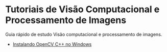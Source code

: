 # Tutoriais de Visão Computacional e Processamento de Imagens

Guia rápido de estudo Visão computacional e processamento de imagens.

 - [Instalando OpenCV C++ no Windows](https://medium.com/higialabs/instalando-opencv-no-windows-4ac77e334d89)
